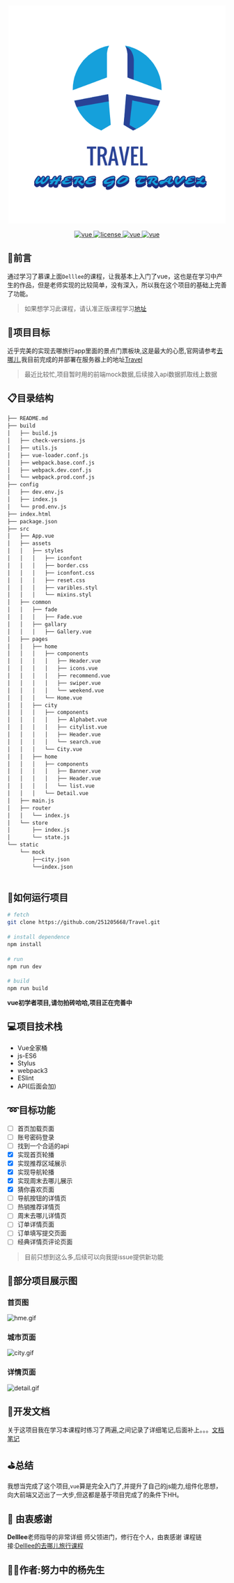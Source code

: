 
<p align="center">
  <img width="500" height="500" src="./src/assets/QQ截图20191119120409.png">
</p>
<p align="center">
  <a href="https://github.com/vuejs/vue">
    <img src="https://img.shields.io/badge/vue-2.5.1-blue.svg" alt="vue">
  </a>
  <a href="https://github.com/251205668/Travel">
    <img src="https://img.shields.io/github/license/mashape/apistatus.svg" alt="license">
  </a>
<a href="https://router.vuejs.org/">
    <img src="https://img.shields.io/badge/vuerouter-3.0.6-blue.svg" alt="vue">
  </a>
  <a href="https://vuex.vuejs.org/">
    <img src="https://img.shields.io/badge/vuex-3.1.1-blue.svg" alt="vue">
  </a>
</p>

## :newspaper:前言
通过学习了慕课上面`Delllee`的课程，让我基本上入门了vue，这也是在学习中产生的作品，但是老师实现的比较简单，没有深入，所以我在这个项目的基础上完善了功能。
>如果想学习此课程，请认准正版课程学习[地址](https://coding.imooc.com/class/203.html)


## :flags:项目目标
近乎完美的实现去哪旅行app里面的景点门票板块,这是最大的心愿,官网请参考[去哪儿](https://touch.piao.qunar.com/?bd_source=qunar&ouid=),我目前完成的并部署在服务器上的地址[Travel](http://47.97.180.232/#/)
> 最近比较忙,项目暂时用的前端mock数据,后续接入api数据抓取线上数据

## :clipboard:目录结构

```markdown
├── README.md
├── build
│   ├── build.js
│   ├── check-versions.js
│   ├── utils.js
│   ├── vue-loader.conf.js
│   ├── webpack.base.conf.js
│   ├── webpack.dev.conf.js
│   └── webpack.prod.conf.js
├── config
│   ├── dev.env.js
│   ├── index.js
│   └── prod.env.js
├── index.html
├── package.json
├── src
│   ├── App.vue
│   ├── assets
│   │   ├── styles
│   │   │   ├── iconfont
│   │   │   ├── border.css
│   │   │   ├── iconfont.css
│   │   │   ├── reset.css
│   │   │   ├── varibles.styl
│   │   │   └── mixins.styl
│   ├── common
│   │   ├── fade
│   │   │   ├── Fade.vue
│   │   ├── gallary
│   │   │   ├── Gallery.vue
│   ├── pages
│   │   ├── home
│   │   │   ├── components
│   │   │   │   ├── Header.vue
│   │   │   │   ├── icons.vue
│   │   │   │   ├── recommend.vue
│   │   │   │   ├── swiper.vue
│   │   │   │   └── weekend.vue
│   │   │   └── Home.vue
│   │   ├── city
│   │   │   ├── components
│   │   │   │   ├── Alphabet.vue
│   │   │   │   ├── citylist.vue
│   │   │   │   ├── Header.vue
│   │   │   │   └── search.vue
│   │   │   └── City.vue
│   │   ├── home
│   │   │   ├── components
│   │   │   │   ├── Banner.vue
│   │   │   │   ├── Header.vue
│   │   │   │   └── list.vue
│   │   │   └── Detail.vue
│   ├── main.js
│   ├── router
│   │   └── index.js
│   └── store
│       ├── index.js
│       └── state.js
└── static
    └── mock
        ├──city.json
        └──index.json
   
```


## :hammer:如何运行项目

```bash
# fetch
git clone https://github.com/251205668/Travel.git

# install dependence
npm install

# run
npm run dev

# build
npm run build

```
**vue初学者项目,请勿拍砖哈哈,项目正在完善中**

## :computer:项目技术栈
- Vue全家桶
- js-ES6
- Stylus
- webpack3
- ESlint
- API(后面会加)

## :loop:目标功能
- [ ] 首页加载页面
- [ ] 账号密码登录
- [ ] 找到一个合适的api
- [x] 实现首页轮播
- [x] 实现推荐区域展示
- [x] 实现导航轮播
- [x] 实现周末去哪儿展示
- [x] 猜你喜欢页面
- [ ] 导航按钮的详情页
- [ ] 热销推荐详情页
- [ ] 周末去哪儿详情页
- [ ] 订单详情页面
- [ ] 订单填写提交页面
- [ ] 经典详情页评论页面
> 目前只想到这么多,后续可以向我提issue提供新功能

## :bookmark_tabs:部分项目展示图
### 首页图
![hme.gif](https://i.loli.net/2019/12/24/YXPQKqSElycBNai.gif)

### 城市页面
![city.gif](https://i.loli.net/2019/12/24/PCayUQgZVIE64vO.gif)

### 详情页面
![detail.gif](https://i.loli.net/2019/12/24/O8ewzv2RYTHbZ93.gif)

## :notebook_with_decorative_cover:开发文档
关于这项目我在学习本课程时练习了两遍,之间记录了详细笔记,后面补上。。。[文档笔记](https://251205668.github.io/)

## :golf:总结
我想当完成了这个项目,`vue`算是完全入门了,并提升了自己的js能力,组件化思想，向大前端又迈出了一大步,但这都是基于项目完成了的条件下HH。

##  :two_men_holding_hands: 由衷感谢
**Delllee**老师指导的非常详细 师父领进门，修行在个人，由衷感谢
课程链接:[Delllee的去哪儿旅行课程](https://coding.imooc.com/class/203.html)
## :guardsman:作者:努力中的杨先生
